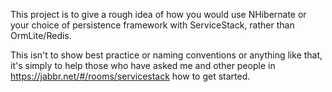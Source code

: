 This project is to give a rough idea of how you would use NHibernate or your choice of persistence framework with ServiceStack, rather than OrmLite/Redis.

This isn't to show best practice or naming conventions or anything like that, it's simply to help those who have asked me and other people in https://jabbr.net/#/rooms/servicestack how to get started.